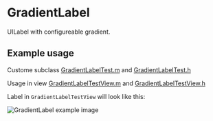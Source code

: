 GradientLabel
=============

UILabel with configureable gradient.

Example usage
-------------

Custome subclass
[GradientLabelTest.m](GradientLabelTest.m)
and
[GradientLabelTest.h](GradientLabelTest.h)

Usage in view 
[GradientLabelTestView.m](GradientLabelTestView.m)
and
[GradientLabelTestView.h](GradientLabelTestView.h)

Label in `GradientLabelTestView` will look like this:

![GradientLabel example image](/wader/iphone-misc/raw/master/GradientLabel/GradientLabelExample.png)
